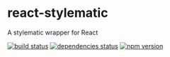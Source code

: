 # react-stylematic
A stylematic wrapper for React

[![build status][build-badge]][build-href]
[![dependencies status][deps-badge]][deps-href]
[![npm version][npm-badge]][npm-href]

[build-badge]: https://travis-ci.org/rtsao/react-stylematic.svg?branch=master
[build-href]: https://travis-ci.org/rtsao/react-stylematic
[deps-badge]: https://david-dm.org/rtsao/react-stylematic.svg
[deps-href]: https://david-dm.org/rtsao/react-stylematic
[npm-badge]: https://badge.fury.io/js/react-stylematic.svg
[npm-href]: https://www.npmjs.com/package/react-stylematic

